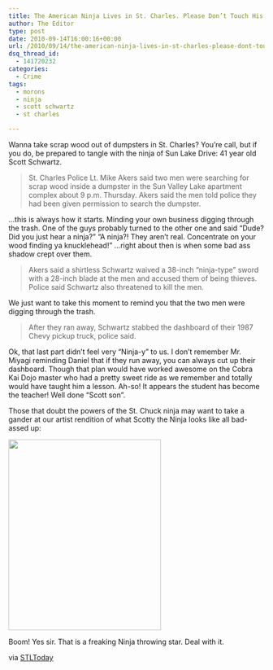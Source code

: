 ```yaml
---
title: The American Ninja Lives in St. Charles. Please Don’t Touch His Wood.
author: The Editor
type: post
date: 2010-09-14T16:00:16+00:00
url: /2010/09/14/the-american-ninja-lives-in-st-charles-please-dont-touch-his-wood/
dsq_thread_id:
  - 141720232
categories:
  - Crime
tags:
  - morons
  - ninja
  - scott schwartz
  - st charles

---
```

[<img class="alignright size-full wp-image-6770" title="scott_schwartz" src="http://media.punchingkitty.com/wordpress/2010/09/scott_schwartz.jpeg?filter=resize&w=200" alt="" />][1]Wanna take scrap wood out of dumpsters in St. Charles? You&#8217;re call, but if you do, be prepared to tangle with the ninja of Sun Lake Drive: 41 year old Scott Schwartz.

> St. Charles Police Lt. Mike Akers said two men were searching for scrap wood inside a dumpster in the Sun Valley Lake apartment complex about 9 p.m. Thursday. Akers said the men told police they had been given permission to search the dumpster.

&#8230;this is always how it starts. Minding your own business digging through the trash. One of the guys probably turned to the other one and said &#8220;Dude? Did you just hear a ninja?&#8221; &#8220;A ninja?! They aren&#8217;t real. Concentrate on your wood finding ya knucklehead!&#8221; &#8230;right about then is when some bad ass shadow crept over them.

> Akers said a shirtless Schwartz waived a 38-inch &#8220;ninja-type&#8221; sword with a 28-inch blade at the men and accused them of being thieves. Police said Schwartz also threatened to kill the men.

We just want to take this moment to remind you that the two men were digging through the trash.

> After they ran away, Schwartz stabbed the dashboard of their 1987 Chevy pickup truck, police said.

Ok, that last part didn&#8217;t feel very &#8220;Ninja-y&#8221; to us. I don&#8217;t remember Mr. Miyagi reminding Daniel that if they run away, you can always cut up their dashboard. Though that plan would have worked awesome on the Cobra Kai Dojo master who had a pretty sweet ride as we remember and totally would have taught him a lesson. Ah-so! It appears the student has become the teacher! Well done &#8220;Scott son&#8221;.

Those that doubt the powers of the St. Chuck ninja may want to take a gander at our artist rendition of what Scotty the Ninja looks like all bad-assed up:

[<img class="aligncenter size-full wp-image-6769" title="scott_schwartz_ninja" src="http://media.punchingkitty.com/wordpress/2010/09/scott_schwartz_ninja.jpg" alt="" width="300" height="375" />][2]

Boom! Yes sir. That is a freaking Ninja throwing star. Deal with it.

via <a href="http://www.stltoday.com/news/local/stcharles/article_ec78d3f0-bf7b-11df-9120-00127992bc8b.html" target="_blank">STLToday</a>

 [1]: http://media.punchingkitty.com/wordpress/2010/09/scott_schwartz.jpeg
 [2]: http://media.punchingkitty.com/wordpress/2010/09/scott_schwartz_ninja.jpg